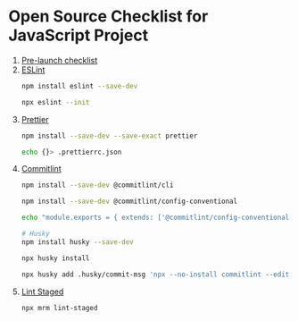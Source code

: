 # Open Source Checklist for JavaScript Project

1. [Pre-launch checklist](https://opensource.guide/starting-a-project/#your-pre-launch-checklist)
2. [ESLint](https://eslint.org/)
    ```bash
    npm install eslint --save-dev
    ```
    ```bash
    npx eslint --init
    ```
3. [Prettier](https://prettier.io/)
    ```bash
    npm install --save-dev --save-exact prettier
    ```
    ```bash
    echo {}> .prettierrc.json
    ```
4. [Commitlint](https://commitlint.js.org/#/)
    ```bash
    npm install --save-dev @commitlint/cli
    ```
    ```bash
    npm install --save-dev @commitlint/config-conventional
    ```
    ```bash
    echo "module.exports = { extends: ['@commitlint/config-conventional'] };" > commitlint.config.js
    ```
    ```bash
    # Husky
    npm install husky --save-dev
    ```
    ```bash
    npx husky install
    ```
    ```bash
    npx husky add .husky/commit-msg 'npx --no-install commitlint --edit $1'
    ```
5. [Lint Staged](https://github.com/okonet/lint-staged#readme)
    ```bash
    npx mrm lint-staged
    ```
